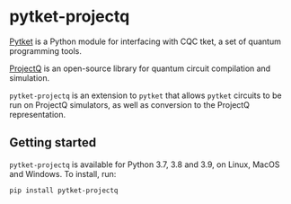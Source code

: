 # pytket-projectq

[Pytket](https://cqcl.github.io/pytket) is a Python module for interfacing
with CQC tket, a set of quantum programming tools.

[ProjectQ](https://github.com/ProjectQ-Framework/ProjectQ) is an open-source
library for quantum circuit compilation and simulation.

`pytket-projectq` is an extension to `pytket` that allows `pytket` circuits to
be run on ProjectQ simulators, as well as conversion to the ProjectQ
representation.

## Getting started

`pytket-projectq` is available for Python 3.7, 3.8 and 3.9, on Linux, MacOS and Windows.
To install, run:

```pip install pytket-projectq```
